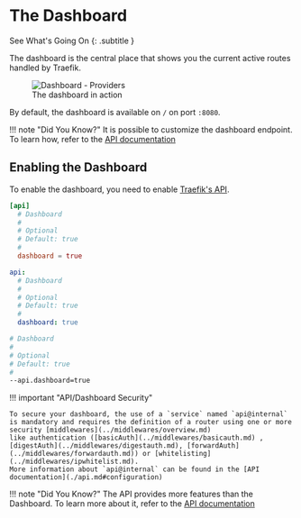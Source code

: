 # The Dashboard

See What's Going On
{: .subtitle }

The dashboard is the central place that shows you the current active routes handled by Traefik. 

<figure>
    <img src="../../assets/img/webui-dashboard.png" alt="Dashboard - Providers" />
    <figcaption>The dashboard in action</figcaption>
</figure>

By default, the dashboard is available on `/` on port `:8080`.

!!! note "Did You Know?"
    It is possible to customize the dashboard endpoint. 
    To learn how, refer to the [API documentation](./api.md)
    
## Enabling the Dashboard

To enable the dashboard, you need to enable [Traefik's API](./api.md).

```toml tab="File (TOML)"
[api]
  # Dashboard
  #
  # Optional
  # Default: true
  #
  dashboard = true
```

```yaml tab="File (YAML)"
api:
  # Dashboard
  #
  # Optional
  # Default: true
  #
  dashboard: true
```

```bash tab="CLI"
# Dashboard
#
# Optional
# Default: true
#
--api.dashboard=true
```

!!! important "API/Dashboard Security" 
    
    To secure your dashboard, the use of a `service` named `api@internal` is mandatory and requires the definition of a router using one or more security [middlewares](../middlewares/overview.md)
    like authentication ([basicAuth](../middlewares/basicauth.md) , [digestAuth](../middlewares/digestauth.md), [forwardAuth](../middlewares/forwardauth.md)) or [whitelisting](../middlewares/ipwhitelist.md).  
    More information about `api@internal` can be found in the [API documentation](./api.md#configuration)

!!! note "Did You Know?"
    The API provides more features than the Dashboard. 
    To learn more about it, refer to the [API documentation](./api.md)
